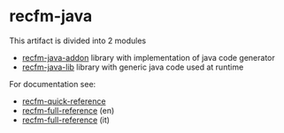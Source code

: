# recfm-java

This artifact is divided into 2 modules

* [recfm-java-addon](https://github.com/epi155/recfm-java/tree/recfm-java-0.7.0/recfm-java-addon) library with implementation of java code generator
* [recfm-java-lib](https://github.com/epi155/recfm-java/tree/recfm-java-0.7.0/recfm-java-lib) library with generic java code used at
  runtime

For documentation see:
* [recfm-quick-reference](https://github.com/epi155/recfm-addon-api/tree/recfm-addon-api/0.7.0/doc/recfm-quick-reference.pdf)
* [recfm-full-reference](https://github.com/epi155/recfm-addon-api/tree/recfm-addon-api/0.7.0/doc/recfm-ug.en.pdf) (en)
* [recfm-full-reference](https://github.com/epi155/recfm-addon-api/tree/recfm-addon-api/0.7.0/doc/recfm-ug.it.pdf) (it)
